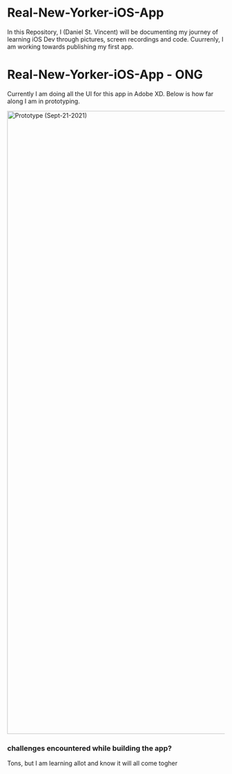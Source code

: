 # Real-New-Yorker-iOS-App
In this Repository, I (Daniel St. Vincent) will be documenting my journey of learning iOS Dev through pictures, screen recordings and code. Cuurrenly, I am working towards publishing my first app.

# Real-New-Yorker-iOS-App - ONG
Currently I am doing all the UI for this app in Adobe XD. Below is how far along I am in prototyping. 

<img width="1440" alt="Prototype (Sept-21-2021) " src="https://user-images.githubusercontent.com/59455549/134391796-6531aa4d-b655-4bf3-8ddc-69d3da57b901.png">

### challenges encountered while building the app?
Tons, but I am learning allot and know it will all come togher 
